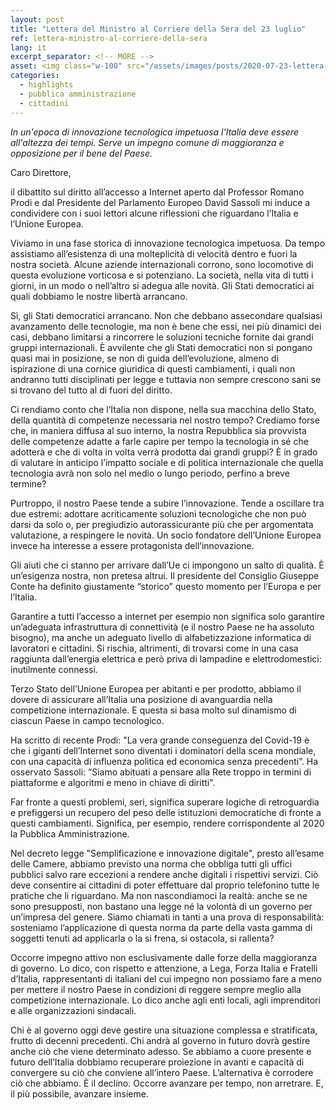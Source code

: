 ```yaml
---
layout: post
title: "Lettera del Ministro al Corriere della Sera del 23 luglio"
ref: lettera-ministro-al-corriere-della-sera
lang: it
excerpt_separator: <!-- MORE -->
asset: <img class="w-100" src="/assets/images/posts/2020-07-23-lettera-ministro-al-corriere-della-sera.jpg" alt="Lettera del Ministro al Corriere della Sera del 23 luglio"/>
categories:
  - highlights
  - pubblica amministrazione
  - cittadini
---
```


_In un'epoca di innovazione tecnologica impetuosa l'Italia deve essere all'altezza dei tempi. Serve un impegno comune di maggioranza e opposizione per il bene del Paese._

<!-- MORE -->

Caro Direttore,  

il dibattito sul diritto all’accesso a Internet aperto dal Professor Romano Prodi e dal Presidente del Parlamento Europeo David Sassoli mi induce a condividere con i suoi lettori alcune riflessioni che riguardano l’Italia e l’Unione Europea.  

Viviamo in una fase storica di innovazione tecnologica impetuosa. Da tempo assistiamo all’esistenza di una molteplicità di velocità dentro e fuori la nostra società. Alcune aziende internazionali corrono, sono locomotive di questa evoluzione vorticosa e si potenziano. La società, nella vita di tutti i giorni, in un modo o nell’altro si adegua alle novità. Gli Stati democratici ai quali dobbiamo le nostre libertà arrancano.  

Sì, gli Stati democratici arrancano. Non che debbano assecondare qualsiasi avanzamento delle tecnologie, ma non è bene che essi, nei più dinamici dei casi, debbano limitarsi a rincorrere le soluzioni tecniche fornite dai grandi gruppi internazionali. È avvilente che gli Stati democratici non si pongano quasi mai in posizione, se non di guida dell’evoluzione, almeno di ispirazione di una cornice giuridica di questi cambiamenti, i quali non andranno tutti disciplinati per legge e tuttavia non sempre crescono sani se si trovano del tutto al di fuori del diritto.  

Ci rendiamo conto che l’Italia non dispone, nella sua macchina dello Stato, della quantità di competenze necessaria nel nostro tempo? Crediamo forse che, in maniera diffusa al suo interno, la nostra Repubblica sia provvista delle competenze adatte a farle capire per tempo la tecnologia in sé che adotterà e che di volta in volta verrà prodotta dai grandi gruppi? È in grado di valutare in anticipo l’impatto sociale e di politica internazionale che quella tecnologia avrà non solo nel medio o lungo periodo, perfino a breve termine?  

Purtroppo, il nostro Paese tende a subire l’innovazione. Tende a oscillare tra due estremi: adottare acriticamente soluzioni tecnologiche che non può darsi da solo o, per pregiudizio autorassicurante più che per argomentata valutazione, a respingere le novità. Un socio fondatore dell’Unione Europea invece ha interesse a essere protagonista dell’innovazione.  

Gli aiuti che ci stanno per arrivare dall’Ue ci impongono un salto di qualità. È un’esigenza nostra, non pretesa altrui. Il presidente del Consiglio Giuseppe Conte ha definito giustamente “storico” questo momento per l’Europa e per l’Italia.  

Garantire a tutti l’accesso a internet per esempio non significa solo garantire un’adeguata infrastruttura di connettività (e il nostro Paese ne ha assoluto bisogno), ma anche un adeguato livello di alfabetizzazione informatica di lavoratori e cittadini. Si rischia, altrimenti, di trovarsi come in una casa raggiunta dall’energia elettrica e però priva di lampadine e elettrodomestici: inutilmente connessi.  

Terzo Stato dell’Unione Europea per abitanti e per prodotto, abbiamo il dovere di assicurare all’Italia una posizione di avanguardia nella competizione internazionale. E questa si basa molto sul dinamismo di ciascun Paese in campo tecnologico.  

Ha scritto di recente Prodi: "La vera grande conseguenza del Covid-19 è che i giganti dell’Internet sono diventati i dominatori della scena mondiale, con una capacità di influenza politica ed economica senza precedenti”. Ha osservato Sassoli: “Siamo abituati a pensare alla Rete troppo in termini di piattaforme e algoritmi e meno in chiave di diritti".  

Far fronte a questi problemi, seri, significa superare logiche di retroguardia e prefiggersi un recupero del peso delle istituzioni democratiche di fronte a questi cambiamenti. Significa, per esempio, rendere corrispondente al 2020 la Pubblica Amministrazione.  

Nel decreto legge "Semplificazione e innovazione digitale", presto all’esame delle Camere, abbiamo previsto una norma che obbliga tutti gli uffici pubblici salvo rare eccezioni a rendere anche digitali i rispettivi servizi. Ciò deve consentire ai cittadini di poter effettuare dal proprio telefonino tutte le pratiche che li riguardano. Ma non nascondiamoci la realtà: anche se ne sono presupposti, non bastano una legge né la volontà di un governo per un’impresa del genere. Siamo chiamati in tanti a una prova di responsabilità: sosteniamo l’applicazione di questa norma da parte della vasta gamma di soggetti tenuti ad applicarla o la si frena, si ostacola, si rallenta?  

Occorre impegno attivo non esclusivamente dalle forze della maggioranza di governo. Lo dico, con rispetto e attenzione, a Lega, Forza Italia e Fratelli d’Italia, rappresentanti di italiani del cui impegno non possiamo fare a meno per mettere il nostro Paese in condizioni di reggere sempre meglio alla competizione internazionale. Lo dico anche agli enti locali, agli imprenditori e alle organizzazioni sindacali.  

Chi è al governo oggi deve gestire una situazione complessa e stratificata, frutto di decenni precedenti. Chi andrà al governo in futuro dovrà gestire anche ciò che viene determinato adesso. Se abbiamo a cuore presente e futuro dell’Italia dobbiamo recuperare proiezione in avanti e capacità di convergere su ciò che conviene all’intero Paese. L’alternativa è corrodere ciò che abbiamo. È il declino. Occorre avanzare per tempo, non arretrare. E, il più possibile, avanzare insieme.  
